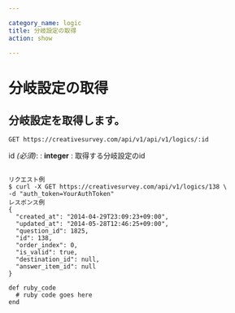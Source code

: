 ```yaml
---

category_name: logic
title: 分岐設定の取得
action: show

---
```


# 分岐設定の取得

## 分岐設定を取得します。

`GET https://creativesurvey.com/api/v1/api/v1/logics/:id`

id _(必須)_:
: __integer__
: 取得する分岐設定のid

~~~

リクエスト例
$ curl -X GET https://creativesurvey.com/api/v1/logics/138 \
-d "auth_token=YourAuthToken"
レスポンス例
{
  "created_at": "2014-04-29T23:09:23+09:00",
  "updated_at": "2014-05-28T12:46:25+09:00",
  "question_id": 1825,
  "id": 138,
  "order_index": 0,
  "is_valid": true,
  "destination_id": null,
  "answer_item_id": null
}

~~~

~~~
def ruby_code
  # ruby code goes here
end
~~~


